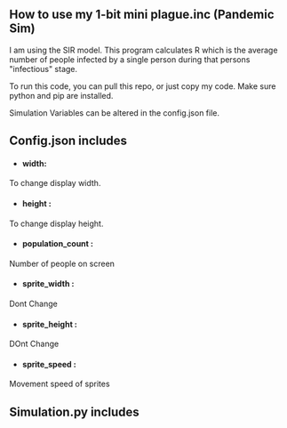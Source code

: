 ## How to use my 1-bit mini plague.inc (Pandemic Sim)

I am using the SIR model. This program calculates R which is the average number of people infected by a single person during that persons "infectious" stage.

To run this code, you can pull this repo, or just copy my code. Make sure python and pip are installed. 

Simulation Variables can be altered in the config.json file.

## Config.json includes
 * #### width:
 
 To change display width.
 
 * #### height : 
 
To change display height.

 * #### population_count :

Number of people on screen

 * #### sprite_width :  

Dont Change

 * #### sprite_height : 

DOnt Change

 * #### sprite_speed : 

Movement speed of sprites


## Simulation.py includes


